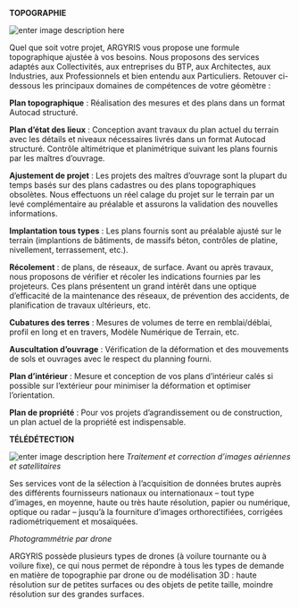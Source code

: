 **TOPOGRAPHIE**

![enter image description here](https://lh3.googleusercontent.com/qTWmPX7R-hUq3qOyER-3Bk2lCxEL9AYSiTQhkYpUo3Emv_gVzSUc2InC5DctF37ijH-NoLcksDNx)

Quel que soit votre projet, ARGYRIS vous propose une formule topographique ajustée à vos besoins. Nous proposons des services adaptés aux Collectivités, aux entreprises du BTP, aux Architectes, aux Industries, aux Professionnels et bien entendu aux Particuliers. Retouver ci-dessous les principaux domaines de compétences de votre géomètre :

**Plan topographique** :  Réalisation des mesures et des plans dans un format Autocad structuré.

**Plan d’état des lieux** :  Conception avant travaux du plan actuel du terrain avec les détails et niveaux nécessaires livrés dans un format Autocad structuré. Contrôle altimétrique et planimétrique suivant les plans fournis par les maîtres d’ouvrage.

**Ajustement de projet** :  Les projets des maîtres d’ouvrage sont la plupart du temps basés sur des plans cadastres ou des plans topographiques obsolètes. Nous effectuons un réel calage du projet sur le terrain par un levé complémentaire au préalable et assurons la validation des nouvelles informations.

**Implantation tous types** :  Les plans fournis sont au préalable ajusté sur le terrain (implantions de bâtiments, de massifs béton, contrôles de platine, nivellement, terrassement, etc.).

**Récolement** : de plans, de réseaux, de surface. Avant ou après travaux, nous proposons de vérifier et récoler les indications fournies par les projeteurs. Ces plans présentent un grand intérêt dans une optique d’efficacité de la maintenance des réseaux, de prévention des accidents, de planification de travaux ultérieurs, etc.

**Cubatures des terres** :  Mesures de volumes de terre en remblai/déblai, profil en long et en travers, Modèle Numérique de Terrain, etc.

**Auscultation d’ouvrage** :  Vérification de la déformation et des mouvements de sols et ouvrages avec le respect du planning fourni.

**Plan d’intérieur** : Mesure et conception de vos plans d’intérieur calés si possible sur l’extérieur pour minimiser la déformation et optimiser l’orientation.

**Plan de propriété** :  Pour vos projets d’agrandissement ou de construction, un plan actuel de la propriété est indispensable.



**TÉLÉDÉTECTION**

![enter image description here](https://lh3.googleusercontent.com/2S62yNa90GW5QKp28oRuPj0AYqluDVayOf2o-v5rDzuxMQYluoW0512YOEzYnWuUOvQDzCumWeko)
_Traitement et correction d’images aériennes et satellitaires_

Ses services vont de la sélection à l’acquisition de données brutes auprès des différents fournisseurs nationaux ou internationaux – tout type d’images, en moyenne, haute ou très haute résolution, papier ou numérique, optique ou radar – jusqu’à la fourniture d’images orthorectifiées, corrigées radiométriquement et mosaïquées.

_Photogrammétrie par drone_

ARGYRIS possède plusieurs types de drones (à voilure tournante ou à voilure fixe), ce qui nous permet de répondre à tous les types de demande en matière de topographie par drone ou de modélisation 3D : haute résolution sur de petites surfaces ou des objets de petite taille, moindre résolution sur des grandes surfaces.
<!--stackedit_data:
eyJoaXN0b3J5IjpbLTEwODI0ODUzOTYsLTEyODA3MjI5ODIsMT
g1OTEzOTc3OCw3NDczNjI4MjgsMTg5Nzc0MjUyNSwxNjU2MTAw
ODkwXX0=
-->